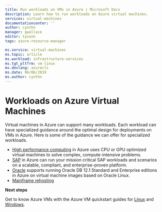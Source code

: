 ```yaml
---
title: Run workloads on VMs in Azure | Microsoft Docs
description: Learn how to run workloads on Azure virtual machines.
services: virtual-machines
documentationcenter: ''
author: cynthn
manager: gwallace
editor: tysonn
tags: azure-resource-manager

ms.service: virtual-machines
ms.topic: article
ms.workload: infrastructure-services
ms.tgt_pltfrm: vm-linux
ms.devlang: azurecli
ms.date: 06/06/2019
ms.author: cynthn
---
```

# Workloads on Azure Virtual Machines

Virtual machines in Azure can support many workloads. Each workload can have specialized guidance around the optimal design for deployments on VMs in Azure. Here is some of the guidance we can offer for specialized workloads.

- [High performance computing](https://docs.microsoft.com/azure/architecture/topics/high-performance-computing/) in Azure uses CPU or GPU optimized virtual machines to solve complex, compute-intensive problems. 
- [SAP](./sap/get-started.md) in Azure can run your mission critical SAP workloads and scenarios on a scalable, compliant, and enterprise-proven platform.
- [Oracle](./oracle/oracle-considerations.md)  supports running Oracle DB 12.1 Standard and Enterprise editions in Azure on virtual machine images based on Oracle Linux. 
- [Mainframe rehosting](./mainframe-rehosting/overview.md) 



**Next steps**

Get to know Azure VMs with the Azure VM quickstart guides for [Linux](../linux/quick-create-cli-nodejs.md) and [Windows](../windows/quick-create-powershell.md).